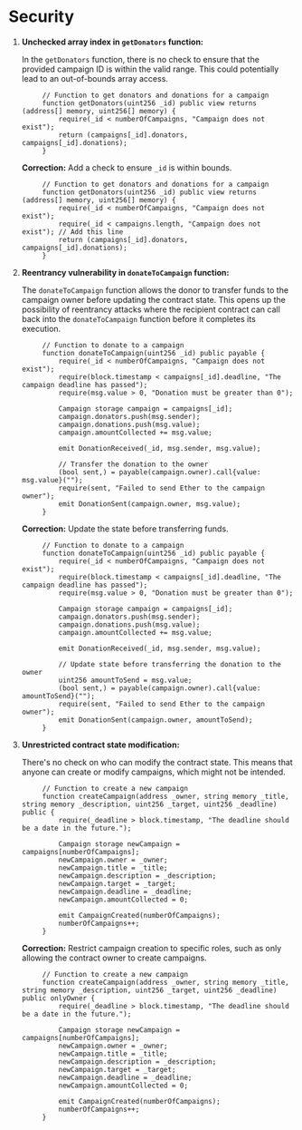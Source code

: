 # Security

1. **Unchecked array index in `getDonators` function:**

   In the `getDonators` function, there is no check to ensure that the provided campaign ID is within the valid range. This could potentially lead to an out-of-bounds array access.

   ```solidity
        // Function to get donators and donations for a campaign
        function getDonators(uint256 _id) public view returns (address[] memory, uint256[] memory) {
            require(_id < numberOfCampaigns, "Campaign does not exist");
            return (campaigns[_id].donators, campaigns[_id].donations);
        }
   ```

   **Correction:** Add a check to ensure `_id` is within bounds.

   ```solidity
        // Function to get donators and donations for a campaign
        function getDonators(uint256 _id) public view returns (address[] memory, uint256[] memory) {
            require(_id < numberOfCampaigns, "Campaign does not exist");
            require(_id < campaigns.length, "Campaign does not exist"); // Add this line
            return (campaigns[_id].donators, campaigns[_id].donations);
        }
   ```

2. **Reentrancy vulnerability in `donateToCampaign` function:**

   The `donateToCampaign` function allows the donor to transfer funds to the campaign owner before updating the contract state. This opens up the possibility of reentrancy attacks where the recipient contract can call back into the `donateToCampaign` function before it completes its execution.

   ```solidity
        // Function to donate to a campaign
        function donateToCampaign(uint256 _id) public payable {
            require(_id < numberOfCampaigns, "Campaign does not exist");
            require(block.timestamp < campaigns[_id].deadline, "The campaign deadline has passed");
            require(msg.value > 0, "Donation must be greater than 0");

            Campaign storage campaign = campaigns[_id];
            campaign.donators.push(msg.sender);
            campaign.donations.push(msg.value);
            campaign.amountCollected += msg.value;

            emit DonationReceived(_id, msg.sender, msg.value);

            // Transfer the donation to the owner
            (bool sent,) = payable(campaign.owner).call{value: msg.value}("");
            require(sent, "Failed to send Ether to the campaign owner");
            emit DonationSent(campaign.owner, msg.value);
        }
   ```

   **Correction:** Update the state before transferring funds.

   ```solidity
        // Function to donate to a campaign
        function donateToCampaign(uint256 _id) public payable {
            require(_id < numberOfCampaigns, "Campaign does not exist");
            require(block.timestamp < campaigns[_id].deadline, "The campaign deadline has passed");
            require(msg.value > 0, "Donation must be greater than 0");

            Campaign storage campaign = campaigns[_id];
            campaign.donators.push(msg.sender);
            campaign.donations.push(msg.value);
            campaign.amountCollected += msg.value;

            emit DonationReceived(_id, msg.sender, msg.value);

            // Update state before transferring the donation to the owner
            uint256 amountToSend = msg.value;
            (bool sent,) = payable(campaign.owner).call{value: amountToSend}("");
            require(sent, "Failed to send Ether to the campaign owner");
            emit DonationSent(campaign.owner, amountToSend);
        }
   ```

3. **Unrestricted contract state modification:**

   There's no check on who can modify the contract state. This means that anyone can create or modify campaigns, which might not be intended.

   ```solidity
        // Function to create a new campaign
        function createCampaign(address _owner, string memory _title, string memory _description, uint256 _target, uint256 _deadline) public {
            require(_deadline > block.timestamp, "The deadline should be a date in the future.");

            Campaign storage newCampaign = campaigns[numberOfCampaigns];
            newCampaign.owner = _owner;
            newCampaign.title = _title;
            newCampaign.description = _description;
            newCampaign.target = _target;
            newCampaign.deadline = _deadline;
            newCampaign.amountCollected = 0;

            emit CampaignCreated(numberOfCampaigns);
            numberOfCampaigns++;
        }
   ```

   **Correction:** Restrict campaign creation to specific roles, such as only allowing the contract owner to create campaigns.

   ```solidity
        // Function to create a new campaign
        function createCampaign(address _owner, string memory _title, string memory _description, uint256 _target, uint256 _deadline) public onlyOwner {
            require(_deadline > block.timestamp, "The deadline should be a date in the future.");

            Campaign storage newCampaign = campaigns[numberOfCampaigns];
            newCampaign.owner = _owner;
            newCampaign.title = _title;
            newCampaign.description = _description;
            newCampaign.target = _target;
            newCampaign.deadline = _deadline;
            newCampaign.amountCollected = 0;

            emit CampaignCreated(numberOfCampaigns);
            numberOfCampaigns++;
        }
   ```
